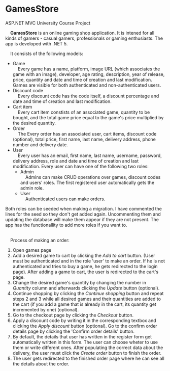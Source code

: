# GamesStore
ASP.NET MVC University Course Project

&nbsp;&nbsp;&nbsp;&nbsp;**GamesStore** is an online gaming shop application. It is intened for all kinds of gamers - casual gamers, professionals or gaming enthusiasts. The app is developed with .NET 5.

&nbsp;&nbsp;&nbsp;&nbsp;It consists of the following models:
- Game\
&nbsp;&nbsp;&nbsp;&nbsp;Every game has a name, platform, image URL (which associates the game with an image), developer, age rating, description, year of release, price, quantity and date and time of creation and last modification. Games are visible for both authenticated and non-authenticated users.
- Discount code\
&nbsp;&nbsp;&nbsp;&nbsp;Every discount code has the code itself, a discount percentage and date and time of creation and last modification.
- Cart item\
&nbsp;&nbsp;&nbsp;&nbsp;Every cart item constists of an associated game, quantity to be bought, and the total game price equal to the game's price multiplied by the desired quantity.
- Order\
&nbsp;&nbsp;&nbsp;&nbsp;The Every order has an associated user, cart items, discount code (optional), total price, first name, last name, delivery address, phone number and delivery date.
- User\
&nbsp;&nbsp;&nbsp;&nbsp;Every user has an email, first name, last name, username, password, delivery address, role and date and time of creation and last modification. Every user can have one of the following two roles:
    - Admin\
    &nbsp;&nbsp;&nbsp;&nbsp;Admins can make CRUD operations over games, discount codes and users' roles. The first registered user automatically gets the admin role.
    - User\
    &nbsp;&nbsp;&nbsp;&nbsp;Authenticated users can make orders.
</ul>
Both roles can be seeded when making a migration. I have commented the lines for the seed so they don't get added again. Uncommenting them and updating the database will make them appear if they are not present. The app has the functionallity to add more roles if you want to.</br>
&nbsp;

&nbsp;&nbsp;&nbsp;&nbsp;Process of making an order:
1. Open games page
2. Add a desired game to cart by clicking the *Add to cart* button. (User must be authenticated and in the role 'user' to make an order. If he is not authenticated and tries to buy a game, he gets redirected to the login page). After adding a game to cart, the user is redirected to the cart's page.
3. Change the desired game's quantity by changing the number in *Quantity* column and afterwards clicking the *Update* button (optional).
4. Continue shopping by clicking the *Continue shopping* button and repeat steps 2 and 3 while all desired games and their quantities are added to the cart (if you add a game that is already in the cart, its quantity get incremented by one) (optional).
5. Go to the checkout page by clicking the *Checkout* button.
6. Apply a discount code by writing it in the corresponding textbox and clicking the *Apply discount* button (optional). Go to the confirm order details page by clicking the 'Confirm order details' button.
7. By default, the details that user has written in the register form get automatically written in this form. The user can choose wheter to use them or write different ones. After populating the correct data about the delivery, the user must click the *Create order* button to finish the order.
8. The user gets redirected to the finished order page where he can see all the details about the order.